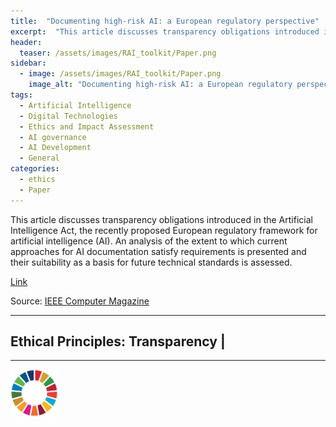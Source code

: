 ```yaml
---
title:  "Documenting high-risk AI: a European regulatory perspective"  
excerpt:  "This article discusses transparency obligations introduced in the Artificial Intelligence Act, the recently proposed European regulatory framework for artificial intelligence (AI). An analysis of the extent to which current approaches for A (...)"  
header:
  teaser: /assets/images/RAI_toolkit/Paper.png
sidebar:
  - image: /assets/images/RAI_toolkit/Paper.png
    image_alt: "Documenting high-risk AI: a European regulatory perspective"
tags:
  - Artificial Intelligence
  - Digital Technologies
  - Ethics and Impact Assessment
  - AI governance
  - AI Development
  - General
categories:
  - ethics
  - Paper
---
```

This article discusses transparency obligations introduced in the Artificial Intelligence Act, the recently proposed European regulatory framework for artificial intelligence (AI). An analysis of the extent to which current approaches for AI documentation satisfy requirements is presented and their suitability as a basis for future technical standards is assessed.

[Link](https://doi.org/10.1109/MC.2023.3235712)

Source: [IEEE Computer Magazine](https://www.computer.org/csdl/magazine/co)

<hr>
<h2>Ethical Principles: Transparency | </h2>
<hr>

<img src="/assets/images/sdg/SDG_Wheel_WEB/SDG_Wheel_WEB.png" width="15%"/>
